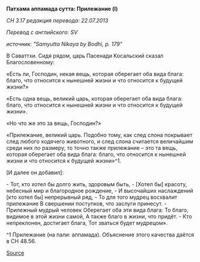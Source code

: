 **Патхама аппамада сутта: Прилежание \(I\)**

_СН 3\.17 редакция перевода: 22\.07\.2013_

_Перевод с английского: SV_

_источник: "Samyutta Nikaya by Bodhi, p\. 179"_

В Саваттхи\. Сидя рядом, царь Пасенади Косальский сказал Благословенному: 

«Есть ли, Господин, некая вещь, которая оберегает оба вида блага: благо, что относится к нынешней жизни и что относится к будущей жизни?»

«Есть одна вещь, великий царь, которая оберегает оба вида блага: благо, что относится к нынешней жизни и что относится к будущей жизни»\.

«Но что же это за вещь, Господин?»

«Прилежание, великий царь\. Подобно тому, как след слона покрывает след любого ходячего животного, и след слона считается величайшим среди них по размеру, то точно также прилежание – это та вещь, которая оберегает оба вида блага: благо, что относится к нынешней жизни и что относится к будущей жизни»^1\.

\[И далее он добавил\]:

\- Тот, кто хотел бы долго жить, здоровым быть,
\- \[Хотел бы\] красоту, небесный мир и благородное рождение,
\- И высочайших наслаждений \[кто хотел бы\] непрерывный ряд,
\- То для того мудрец восхвалит прилежание В свершении поступков, что заслуги принесут\.
\- Прилежный мудрый человек Оберегает оба эти вида блага: То благо, видимое в этой жизни самой, А также благо в жизни, что придёт\.
\- Кто непреклонен, достигает блага, Тот зваться будет мудрецом»\.

^1 Прилежание \(на пали: аппамада\)\. Объяснение этого качества даётся в СН 48\.56\.

[Source](https://www\.theravada\.ru/Teaching/Canon/Suttanta/Texts/sn3_17\-pathama\-appamada\-sutta\-sv\.htm)